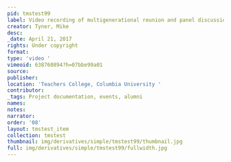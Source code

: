 ```yaml
---
pid: tmstest99
label: Video recording of multigenerational reunion and panel discussion
creator: Tyner, Mike
desc:
_date: April 21, 2017
rights: Under copyright
format:
type: 'video '
vimeoid: 638760894?h=07bbe99a01
source:
publisher:
location: 'Teachers College, Columbia University '
contributor:
_tags: Project documentation, events, alumni
names:
notes:
narrator:
order: '08'
layout: tmstest_item
collection: tmstest
thumbnail: img/derivatives/simple/tmstest99/thumbnail.jpg
full: img/derivatives/simple/tmstest99/fullwidth.jpg
---
```

